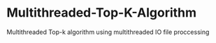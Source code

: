 # Multithreaded-Top-K-Algorithm
Multithreaded Top-k algorithm using multithreaded IO file proccessing
